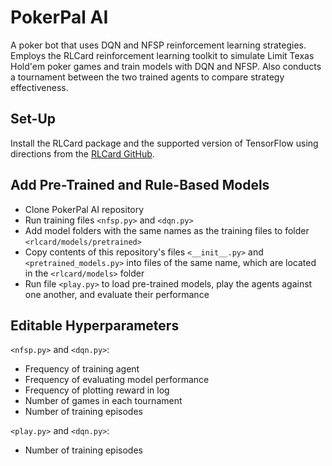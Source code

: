 # PokerPal AI

A poker bot that uses DQN and NFSP reinforcement learning strategies. Employs the RLCard reinforcement learning toolkit to simulate Limit Texas Hold'em poker games and train models with DQN and NFSP. Also conducts a tournament between the two trained agents to compare strategy effectiveness.

## Set-Up

Install the RLCard package and the supported version of TensorFlow using directions from the [RLCard GitHub](https://github.com/datamllab/rlcard).

## Add Pre-Trained and Rule-Based Models

  * Clone PokerPal AI repository
  * Run training files `<nfsp.py>` and `<dqn.py>`
  * Add model folders with the same names as the training files to folder `<rlcard/models/pretrained>`
  * Copy contents of this repository's files `<__init__.py>` and `<pretrained_models.py>` into files of the same name, which are located in the `<rlcard/models>` folder
  * Run file `<play.py>` to load pre-trained models, play the agents against one another, and evaluate their performance
  
## Editable Hyperparameters
`<nfsp.py>` and `<dqn.py>`:
  * Frequency of training agent
  * Frequency of evaluating model performance
  * Frequency of plotting reward in log
  * Number of games in each tournament
  * Number of training episodes

`<play.py>` and `<dqn.py>`:
  * Number of training episodes
